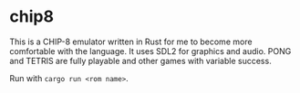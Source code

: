# chip8

This is a CHIP-8 emulator written in Rust for me to become more comfortable with the language. It uses SDL2 for graphics and audio. PONG and TETRIS are fully playable and other games with variable success.

Run with `cargo run <rom name>`.
